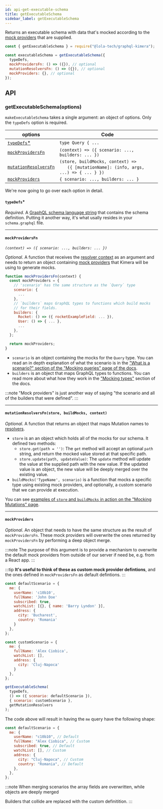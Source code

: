 ```yaml
---
id: api-get-executable-schema
title: getExecutableSchema
sidebar_label: getExecutableSchema
---
```


Returns an executable schema with data that's mocked according to the [mock providers](/graphql-kimera/docs/glossary#mock-providers) that are supplied.

```js
const { getExecutableSchema } = require("@lola-tech/graphql-kimera");

const executableSchema = getExecutableSchema({
  typeDefs,
  mockProvidersFn: () => ({}), // optional
  mutationResolversFn: () => ({}), // optional
  mockProviders: {}, // optional
});
```

## API

### getExecutableSchema(options)

`makeExecutableSchema` takes a single argument: an object of options. Only the `typeDefs` option is required.

| options                                                                                                             | Code                                                                                                                           |
| ------------------------------------------------------------------------------------------------------------------- | ------------------------------------------------------------------------------------------------------------------------------ |
| [`typeDefs`\*](/graphql-kimera/docs/api-get-executable-schema#typedefs)                                             | `type Query { ...`                                                                                                             |
| [`mockProvidersFn`](/graphql-kimera/docs/api-get-executable-schema#mockprovidersfn)                                 | `(context) => ({ scenario: ..., builders: ... })`                                                                              |
| [`mutationResolversFn`](/graphql-kimera/docs/api-get-executable-schema#mutationresolversfnstore-buildmocks-context) | `(store, buildMocks, context) =>`<br/>&nbsp;&nbsp;&nbsp;&nbsp;&nbsp;&nbsp;`({ [mutationName]: (info, args, ...) => { ... } })` |
| [`mockProviders`](/graphql-kimera/docs/api-get-executable-schema#mockproviders)                                     | `{ scenario: ..., builders: ... }`                                                                                             |

We're now going to go over each option in detail.

#### `typeDefs`\*

_Required_. A [GraphQL schema language string](/graphql-kimera/docs/glossary#schema-definition-language) that contains the schema definition. Putting it another way, it's what usally resides in your `schema.graphql` file.

---

#### `mockProvidersFn`

_`(context) => ({ scenario: ..., builders: ... })`_

_Optional_. A function that receives the [resolver context](/graphql-kimera/docs/glossary#context) as an argument and needs to return an object containing [mock providers](/graphql-kimera/docs/glossary#mock-providers) that Kimera will be using to generate mocks.

```javascript
function mockProvidersFn(context) {
  const mockProviders = {
    // 'scenario' has the same structure as the `Query` type
    scenario: {
      ...
    },
    // `builders` maps GraphQL types to functions which build mocks
    // for their fields.
    builders: {
      Rocket: () => ({ rocketExampleField: ... }),
      User: () => { ... },
      ...
    },
  };

  return mockProviders;
}
```

- `scenario` is an object containing the mocks for the `Query` type. You can read an in depth explanation of what the scenario is in the ["What is a scenario?" section of the "Mocking queries" page of the docs](/graphql-kimera/docs/mocking-queries-scenario#what-is-a-scenario).
- `builders` is an object that maps GraphQL types to functions. You can read more about what how they work in the ["Mocking types"](/graphql-kimera/docs/mocking-types-builders#mocking-types-using-builders) section of the docs.

:::note
"Mock providers" is just another way of saying "the scenario and all of the builders that were defined".
:::

---

#### `mutationResolversFn(store, buildMocks, context)`

_Optional_. A function that returns an object that maps Mutation names to [resolvers](https://www.apollographql.com/docs/tutorial/resolvers.html#mutation).

- `store` is an an object which holds all of the mocks for our schema. It defined two methods:
  - `store.get(path = '')`: The `get` method will accept an optional `path` string, and return the mocked value stored at that specific path.
  - `store.update(path, updateValue)`: The `update` method will update the value at the supplied path with the new value. If the updated value is an object, the new value will be deeply merged over the existing value.
- `buildMocks('TypeName', scenario)` is a function that mocks a specific type using existing mock providers, and optionally, a custom scenario that we can provide at execution.

You can see [examples of `store` and `buildMocks` in action on the "Mocking Mutations" page](/graphql-kimera/docs/mocking-mutations#mutationresolversfn-api).

---

#### `mockProviders`

_Optional_. An object that needs to have the same structure as the result of `mockProvidersFn`. These mock providers will overwrite the ones returned by `mockProvidersFn` by performing a deep object merge.

:::note
The purpose of this argument is to provide a mechanism to overwrite the default mock providers from outside of our server if need be, e.g. from a React app.
:::

:::tip
**It's useful to think of these as custom mock provider defintions**, and the ones defined in `mockProvidersFn` as default defintions.
:::

```js
const defaultScenario = {
  me: {
    userName: 'c10b10',
    fullName: 'John Doe'
    subscribed: true,
    watchList: [{}, { name: 'Barry Lyndon' }],
    address: {
      city: 'Bucharest',
      country: 'Romania'
    }
  },
};

const customScenario = {
  me: {
    fullName: 'Alex Ciobica',
    watchList: [],
    address: {
      city: 'Cluj-Napoca'
    }
  },
};

getExecutableSchema(
  typeDefs,
  () => ({ scenario: defaultScenario }),
  { scenario: customScenario },
  getMutationResolvers
);
```

The code above will result in having the `me` query have the following shape:

```javascript
const defaultScenario = {
  me: {
    userName: "c10b10", // Default
    fullName: "Alex Ciobica", // Custom
    subscribed: true, // Default
    watchList: [], // Custom
    address: {
      city: "Cluj-Napoca", // Custom
      country: "Romania", // Default
    },
  },
};
```

:::note
When merging scenarios the array fields are overwritten, while objects are deeply merged

Builders that collide are replaced with the custom definitition.
:::
